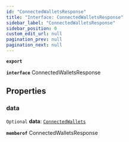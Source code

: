 ```yaml
---
id: "ConnectedWalletsResponse"
title: "Interface: ConnectedWalletsResponse"
sidebar_label: "ConnectedWalletsResponse"
sidebar_position: 0
custom_edit_url: null
pagination_prev: null
pagination_next: null
---
```


**`export`**

**`interface`** ConnectedWalletsResponse

## Properties

### data

 `Optional` **data**: [`ConnectedWallets`](ConnectedWallets.md)

**`memberof`** ConnectedWalletsResponse
